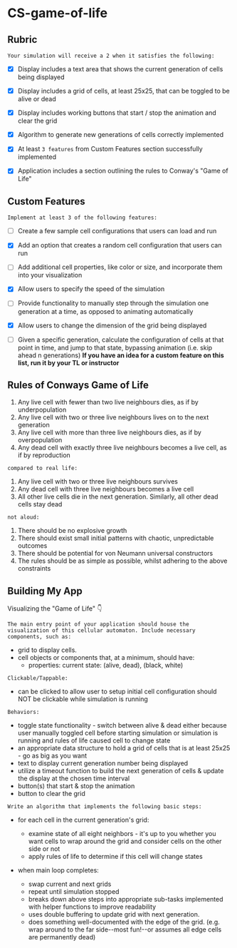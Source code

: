 # CS-game-of-life

## Rubric
`Your simulation will receive a 2 when it satisfies the following:`
- [X] Display includes a text area that shows the current generation of cells being displayed
- [X] Display includes a grid of cells, at least 25x25, that can be toggled to be alive or dead
- [X] Display includes working buttons that start / stop the animation and clear the grid
- [X] Algorithm to generate new generations of cells correctly implemented
- [X] At least `3 features` from Custom Features section successfully implemented
- [X] Application includes a section outlining the rules to Conway's "Game of Life"


## Custom Features
`Implement at least 3 of the following features:`
- [ ] Create a few sample cell configurations that users can load and run
- [X] Add an option that creates a random cell configuration that users can run
- [ ] Add additional cell properties, like color or size, and incorporate them into your visualization
- [X] Allow users to specify the speed of the simulation
- [ ] Provide functionality to manually step through the simulation one generation at a time, as opposed to animating automatically
- [X] Allow users to change the dimension of the grid being displayed
- [ ] Given a specific generation, calculate the configuration of cells at that point in time, and jump to that state, bypassing animation (i.e. skip ahead n generations)
**If you have an idea for a custom feature on this list, run it by your TL or instructor**


## Rules of Conways Game of Life
1. Any live cell with fewer than two live neighbours dies, as if by underpopulation
2. Any live cell with two or three live neighbours lives on to the next generation
3. Any live cell with more than three live neighbours dies, as if by overpopulation
4. Any dead cell with exactly three live neighbours becomes a live cell, as if by reproduction

`compared to real life:`
1. Any live cell with two or three live neighbours survives
2. Any dead cell with three live neighbours becomes a live cell
3. All other live cells die in the next generation. Similarly, all other dead cells stay dead

`not aloud:`
1. There should be no explosive growth
2. There should exist small initial patterns with chaotic, unpredictable outcomes
3. There should be potential for von Neumann universal constructors
4. The rules should be as simple as possible, whilst adhering to the above constraints


## Building My App
Visualizing the "Game of Life" 👇

`The main entry point of your application should house the visualization of this cellular automaton. Include necessary components, such as:`
* grid to display cells.
* cell objects or components that, at a minimum, should have:
    * properties: current state: (alive, dead), (black, white)

`Clickable/Tappable:`
* can be clicked to allow user to setup initial cell configuration should NOT be clickable while simulation is running

`Behaviors:`
* toggle state functionality - switch between alive & dead either because user manually toggled cell before starting simulation or simulation is running and rules of life caused cell to change state
* an appropriate data structure to hold a grid of cells that is at least 25x25 - go as big as you want
* text to display current generation number being displayed
* utilize a timeout function to build the next generation of cells & update the display at the chosen time interval
* button(s) that start & stop the animation
* button to clear the grid

`Write an algorithm that implements the following basic steps:`
* for each cell in the current generation's grid:
    * examine state of all eight neighbors - it's up to you whether you want cells to wrap around the grid and consider cells on the other side or not
    * apply rules of life to determine if this cell will change states

* when main loop completes:
    * swap current and next grids
    * repeat until simulation stopped
    * breaks down above steps into appropriate sub-tasks implemented with helper functions to improve readability
    * uses double buffering to update grid with next generation.
    * does something well-documented with the edge of the grid. (e.g. wrap around to the far side--most fun!--or assumes all edge cells are permanently dead)
